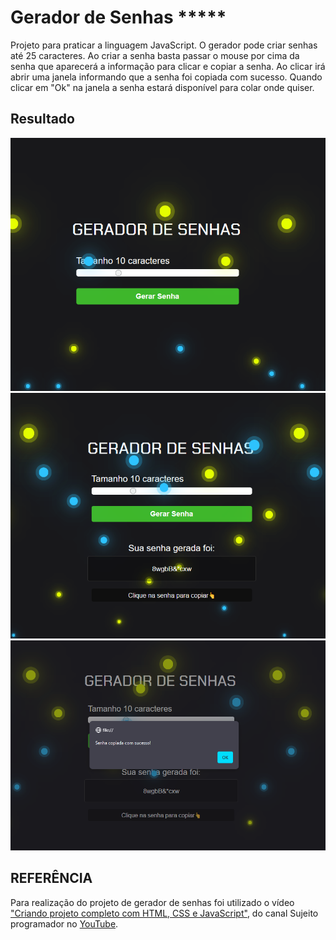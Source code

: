 # Gerador de Senhas *****
Projeto para praticar a linguagem JavaScript. O gerador pode criar senhas até 25 caracteres. Ao criar a senha basta passar o mouse por cima da senha que aparecerá a informação para clicar e copiar a senha.
Ao clicar irá abrir uma janela informando que a senha foi copiada com sucesso.
Quando clicar em "Ok" na janela a senha estará disponível para colar onde quiser.

## Resultado

<img src="./assets/img-README/gerador-1.png">  
<img src="./assets/img-README/gerador-2.png">  
<img src="./assets/img-README/gerador-3.png">

## REFERÊNCIA
Para realização do projeto de gerador de senhas foi utilizado o vídeo ["Criando projeto completo com HTML, CSS e JavaScript"](https://www.youtube.com/watch?v=i6t2jaRxos4), do canal Sujeito programador no [YouTube](https://www.youtube.com/).